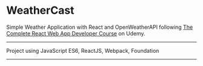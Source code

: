 # WeatherCast

Simple Weather Application with React and OpenWeatherAPI following [The Complete React Web App Developer Course](https://www.udemy.com/the-complete-react-web-app-developer-course/) on Udemy.

---

Project using JavaScript ES6, ReactJS, Webpack, Foundation

---
